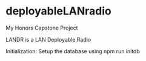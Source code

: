 # deployableLANradio
My Honors Capstone Project

LANDR is a LAN Deployable Radio 

Initialization: 
Setup the database using
npm run initdb
